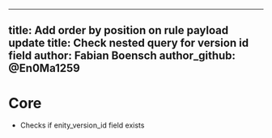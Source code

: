 ---
 title: Add order by position on rule payload update
 title: Check nested query for version id field
 author: Fabian Boensch
 author_github: @En0Ma1259
 ---
 # Core
 * Checks if enity_version_id field exists
